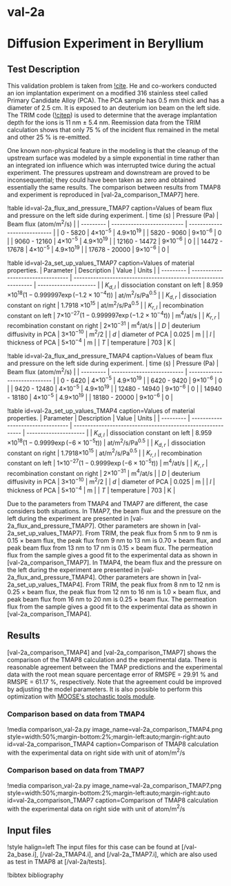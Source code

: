 # val-2a

# Diffusion Experiment in Beryllium

## Test Description

This validation problem is taken from [!cite](anderl1985tritium). He and co-workers conducted an ion implantation experiment on a modified 316 stainless steel called Primary Candidate Alloy (PCA). The PCA sample has 0.5 mm thick and has a diameter of 2.5 cm. It is exposed to an deuterium ion beam on the left side. The TRIM code ([!citep](biersack1982stopping)) is used to determine that the average implantation depth for the ions is 11 nm $\pm$ 5.4 nm. Reemission data from the TRIM calculation shows that only 75 % of the incident flux remained in the metal and other 25 % is re-emitted.

One known non-physical feature in the modeling is that the cleanup of the upstream surface was modeled by a simple exponential in time rather than an integrated ion influence which was interrupted twice during the actual experiment. The pressures upstream and downstream are proved to be inconsequential; they could have been taken as zero and obtained essentially the same results. The comparison between results from TMAP8 and experiment is reproduced in [val-2a_comparison_TMAP7] here.

!table id=val-2a_flux_and_pressure_TMAP7 caption=Values of beam flux and pressure on the left side during experiment.
| time (s)      | Pressure (Pa)              | Beam flux (atom/m$^2$/s)     |
| ---------     | -------------------------- | ---------------------------- |
| 0 - 5820      | 4$\times 10^{-5}$          | 4.9$\times 10^{19}$          |
| 5820 - 9060   | 9$\times 10^{-6}$          | 0                            |
| 9060 - 12160  | 4$\times 10^{-5}$          | 4.9$\times 10^{19}$          |
| 12160 - 14472 | 9$\times 10^{-6}$          | 0                            |
| 14472 - 17678 | 4$\times 10^{-5}$          | 4.9$\times 10^{19}$          |
| 17678 - 20000 | 9$\times 10^{-6}$          | 0                            |

!table id=val-2a_set_up_values_TMAP7 caption=Values of material properties.
| Parameter | Description                       | Value                                                           | Units                 |
| --------- | --------------------------------- | --------------------------------------------------------------- | --------------------- |
| $K_{d,l}$ | dissociation constant on left     | 8.959 $\times 10^{18} (1-0.999997 \exp(-1.2 \times 10^{-4} t))$ | at/m$^2$/s/Pa$^{0.5}$ |
| $K_{d,r}$ | dissociation constant on right    | 1.7918 $\times 10^{15}$                                         | at/m$^2$/s/Pa$^{0.5}$ |
| $K_{r,l}$ | recombination constant on left    | 7$\times 10^{-27} (1-0.999997 \exp(-1.2 \times 10^{-4} t))$     | m$^4$/at/s            |
| $K_{r,r}$ | recombination constant on right   | 2$\times 10^{-31}$                                              | m$^4$/at/s            |
| $D$       | deuterium diffusivity in PCA      | 3$\times 10^{-10}$                                              | m$^2$/2               |
| $d$       | diameter of PCA                   | 0.025                                                           | m                     |
| $l$       | thickness of PCA                  | 5$\times 10^{-4}$                                               | m                     |
| $T$       | temperature                       | 703                                                             | K                     |


!table id=val-2a_flux_and_pressure_TMAP4 caption=Values of beam flux and pressure on the left side during experiment.
| time (s)      | Pressure (Pa)              | Beam flux (atom/m$^2$/s)     |
| ---------     | -------------------------- | ---------------------------- |
| 0 - 6420      | 4$\times 10^{-5}$          | 4.9$\times 10^{19}$          |
| 6420 - 9420   | 9$\times 10^{-6}$          | 0                            |
| 9420 - 12480  | 4$\times 10^{-5}$          | 4.9$\times 10^{19}$          |
| 12480 - 14940 | 9$\times 10^{-6}$          | 0                            |
| 14940 - 18180 | 4$\times 10^{-5}$          | 4.9$\times 10^{19}$          |
| 18180 - 20000 | 9$\times 10^{-6}$          | 0                            |

!table id=val-2a_set_up_values_TMAP4 caption=Values of material properties.
| Parameter | Description                       | Value                                                       | Units                 |
| --------- | --------------------------------- | ----------------------------------------------------------- | --------------------- |
| $K_{d,l}$ | dissociation constant on left     | 8.959 $\times 10^{18} (1-0.9999 \exp(-6 \times 10^{-5} t))$ | at/m$^2$/s/Pa$^{0.5}$ |
| $K_{d,r}$ | dissociation constant on right    | 1.7918$\times 10^{15}$                                      | at/m$^2$/s/Pa$^{0.5}$ |
| $K_{r,l}$ | recombination constant on left    | 1$\times 10^{-27} (1-0.9999 \exp(-6 \times 10^{-5} t))$     | m$^4$/at/s            |
| $K_{r,r}$ | recombination constant on right   | 2$\times 10^{-31}$                                          | m$^4$/at/s            |
| $D$       | deuterium diffusivity in PCA      | 3$\times 10^{-10}$                                          | m$^2$/2               |
| $d$       | diameter of PCA                   | 0.025                                                       | m                     |
| $l$       | thickness of PCA                  | 5$\times 10^{-4}$                                           | m                     |
| $T$       | temperature                       | 703                                                         | K                     |

Due to the parameters from TMAP4 and TMAP7 are different, the case considers both situations. In TMAP7, the beam flux and the pressure on the left during the experiment are presented in [val-2a_flux_and_pressure_TMAP7]. Other parameters are shown in [val-2a_set_up_values_TMAP7]. From TRIM, the peak flux from 5 nm to 9 nm is 0.15 $\times$ beam flux, the peak flux from 9 nm to 13 nm is 0.70 $\times$ beam flux, and peak beam flux from 13 nm to 17 nm is 0.15 $\times$ beam flux. The permeation flux from the sample gives a good fit to the experimental data as shown in [val-2a_comparison_TMAP7]. In TMAP4, the beam flux and the pressure on the left during the experiment are presented in [val-2a_flux_and_pressure_TMAP4]. Other parameters are shown in [val-2a_set_up_values_TMAP4]. From TRIM, the peak flux from 8 nm to 12 nm is 0.25 $\times$ beam flux, the peak flux from 12 nm to 16 nm is 1.0 $\times$ beam flux, and peak beam flux from 16 nm to 20 nm is 0.25 $\times$ beam flux. The permeation flux from the sample gives a good fit to the experimental data as shown in [val-2a_comparison_TMAP4].


## Results

[val-2a_comparison_TMAP4] and [val-2a_comparison_TMAP7] shows the comparison of the TMAP8 calculation and the experimental data. There is reasonable agreement between the TMAP predictions and the experimental data with the root mean square percentage error of RMSPE = 29.91 % and RMSPE = 61.17 %, respectively. Note that the agreement could be improved by adjusting the model parameters. It is also possible to perform this optimization with [MOOSE's stochastic tools module](https://mooseframework.inl.gov/modules/stochastic_tools/index.html).

### Comparison based on data from TMAP4

!media comparison_val-2a.py
       image_name=val-2a_comparison_TMAP4.png
       style=width:50%;margin-bottom:2%;margin-left:auto;margin-right:auto
       id=val-2a_comparison_TMAP4
       caption=Comparison of TMAP8 calculation with the experimental data on right side with unit of atom/m$^2$/s

### Comparison based on data from TMAP7

!media comparison_val-2a.py
       image_name=val-2a_comparison_TMAP7.png
       style=width:50%;margin-bottom:2%;margin-left:auto;margin-right:auto
       id=val-2a_comparison_TMAP7
       caption=Comparison of TMAP8 calculation with the experimental data on right side with unit of atom/m$^2$/s

## Input files

!style halign=left
The input files for this case can be found at [/val-2a_base.i], [/val-2a_TMAP4.i], and [/val-2a_TMAP7.i], which are also used as test in TMAP8 at [/val-2a/tests].

!bibtex bibliography
